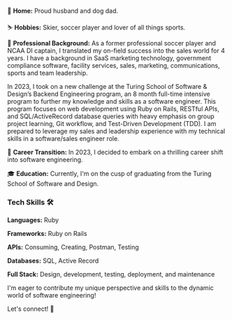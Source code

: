 🏡 **Home:** Proud husband and dog dad.

⛷️ **Hobbies:** Skier, soccer player and lover of all things sports.

💼 **Professional Background:** As a former professional soccer player and NCAA DI captain, I translated my on-field success into the sales world for 4 years. I have a background in SaaS marketing technology, government compliance software, facility services, sales, marketing, communications, sports and team leadership.

In 2023, I took on a new challenge at the Turing School of Software & Design’s Backend Engineering program, an 8 month full-time intensive program to further my knowledge and skills as a software engineer. This program focuses on web development using Ruby on Rails, RESTful APIs, and SQL/ActiveRecord database queries with heavy emphasis on group project learning, Git workflow, and Test-Driven Development (TDD). I am prepared to leverage my sales and leadership experience with my technical skills in a software/sales engineer role.


🚀 **Career Transition:** In 2023, I decided to embark on a thrilling career shift into software engineering.

🎓 **Education:** Currently, I'm on the cusp of graduating from the Turing School of Software and Design.

### Tech Skills 🛠️

**Languages:** Ruby

**Frameworks:** Ruby on Rails

**APIs:** Consuming, Creating, Postman, Testing

**Databases:** SQL, Active Record

**Full Stack:** Design, development, testing, deployment, and maintenance

I'm eager to contribute my unique perspective and skills to the dynamic world of software engineering!

Let's connect! 🚀

